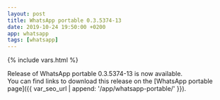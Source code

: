 ```yaml
---
layout: post
title: WhatsApp portable 0.3.5374-13
date: 2019-10-24 19:50:00 +0200
app: whatsapp
tags: [whatsapp]
---
```

{% include vars.html %}

Release of WhatsApp portable 0.3.5374-13 is now available.<br />
You can find links to download this release on the [WhatsApp portable page]({{ var_seo_url | append: '/app/whatsapp-portable/' }}).